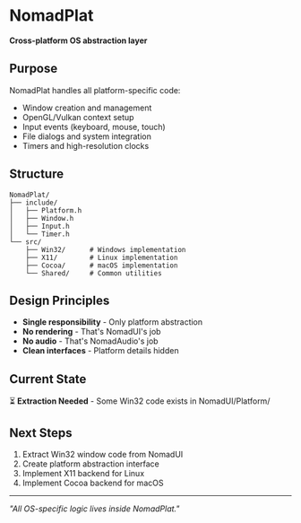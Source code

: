 # NomadPlat

**Cross-platform OS abstraction layer**

## Purpose

NomadPlat handles all platform-specific code:
- Window creation and management
- OpenGL/Vulkan context setup
- Input events (keyboard, mouse, touch)
- File dialogs and system integration
- Timers and high-resolution clocks

## Structure

```
NomadPlat/
├── include/
│   ├── Platform.h
│   ├── Window.h
│   ├── Input.h
│   └── Timer.h
└── src/
    ├── Win32/      # Windows implementation
    ├── X11/        # Linux implementation
    ├── Cocoa/      # macOS implementation
    └── Shared/     # Common utilities
```

## Design Principles

- **Single responsibility** - Only platform abstraction
- **No rendering** - That's NomadUI's job
- **No audio** - That's NomadAudio's job
- **Clean interfaces** - Platform details hidden

## Current State

⏳ **Extraction Needed** - Some Win32 code exists in NomadUI/Platform/

## Next Steps

1. Extract Win32 window code from NomadUI
2. Create platform abstraction interface
3. Implement X11 backend for Linux
4. Implement Cocoa backend for macOS

---

*"All OS-specific logic lives inside NomadPlat."*
